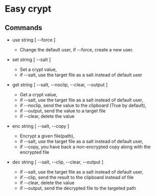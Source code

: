 # Easy crypt

## Commands
- use string [ --force<boolean> ]
  - Change the default user, if --force, create a new user.
  
- set string [ --salt<string> ]
  - Set a crypt value, 
  - if --salt, use the target file as a salt instead of default user
  
- get string [ --salt<string>, --noclip<boolean>, --clear<boolean>, --output<string> ]
  - Get a crypt value, 
  - if --salt, use the target file as a salt instead of default user,
  - if --noclip, send the value to the clipboard (True by default),
  - if --output, send the value to a target file
  - if --clear, delete the value
  
- enc string [ --salt<string>, --copy<boolean>  ]
  - Encrypt a given file(path),
  - if --salt, use the target file as a salt instead of default user,
  - if --copy, you have back a non-encrypted copy along with the encrypted file
  
- dec string [ --salt<string>, --clip<boolean>, --clear<boolean>, --output<string> ]
  - if --salt, use the target file as a salt instead of default user,
  - if --clip, send the result to the clipboard instead of file
  - if --clear, delete the value
  - if --output, send the decrypted file to the targeted path
